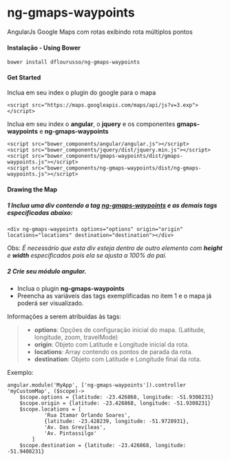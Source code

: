 ng-gmaps-waypoints
==================

AngularJs Google Maps com rotas exibindo rota múltiplos pontos

#### Instalação - Using Bower
    bower install dflourusso/ng-gmaps-waypoints


#### Get Started

Inclua em seu index o plugin do google para o mapa

	<script src="https://maps.googleapis.com/maps/api/js?v=3.exp"></script>
	
Inclua em seu index o **angular**, o **jquery** e os componentes **gmaps-waypoints** e **ng-gmaps-waypoints**

	<script src="bower_components/angular/angular.js"></script>
	<script src="bower_components/jquery/dist/jquery.min.js"></script>
	<script src="bower_components/gmaps-waypoints/dist/gmaps-waypoints.js"></script>
	<script src="bower_components/ng-gmaps-waypoints/dist/ng-gmaps-waypoints.js"></script>
	
#### Drawing the Map

##### 1 Inclua uma div contendo a tag <u>ng-gmaps-waypoints</u> e as demais tags especificadas abaixo:



	<div ng-gmaps-waypoints options="options" origin="origin" locations="locations" destination="destination"></div>
	
Obs: *É necessário que esta div esteja dentro de outro elemento com **height** e **width** especificados pois ela se ajusta a 100% do pai.*

##### 2 Crie seu módulo angular.

 * Inclua o plugin **ng-gmaps-waypoints** 
 * Preencha as variáveis das tags exemplificadas no item 1 e o mapa já poderá ser visualizado.

Informações a serem atribuídas às tags:
> * **options**: Opções de configuração inicial do mapa. (Latitude, longitude, zoom,  travelMode)
> * **origin**: Objeto com Latitude e Longitude inicial da rota.
> * **locations**: Array contendo os pontos de parada da rota.
> * **destination**: Objeto com Latitude e Longitude final da rota.

Exemplo:

	angular.module('MyApp', ['ng-gmaps-waypoints']).controller 'myCustomMap', ($scope)->
		$scope.options = {latitude: -23.426868, longitude: -51.9308231}
	 	$scope.origin = {latitude: -23.426868, longitude: -51.9308231}
	 	$scope.locations = [
    			'Rua Itamar Orlando Soares',
    			{latitude: -23.428239, longitude: -51.9728931},
    			'Av. Das Grevíleas',
    			'Av. Pintassilgo'
    		]
	 	$scope.destination = {latitude: -23.426868, longitude: -51.9408231}     
	 	
